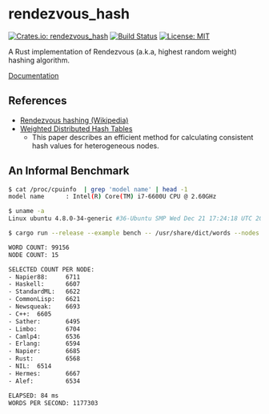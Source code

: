 rendezvous_hash
===============

[![Crates.io: rendezvous_hash](http://meritbadge.herokuapp.com/rendezvous_hash)](https://crates.io/crates/rendezvous_hash)
[![Build Status](https://travis-ci.org/sile/rendezvous_hash.svg?branch=master)](https://travis-ci.org/sile/rendezvous_hash)
[![License: MIT](https://img.shields.io/badge/license-MIT-blue.svg)](LICENSE)

A Rust implementation of Rendezvous (a.k.a, highest random weight) hashing algorithm.

[Documentation](https://docs.rs/rendezvous_hash)


References
----------

- [Rendezvous hashing (Wikipedia)](https://en.wikipedia.org/wiki/Rendezvous_hashing)
- [Weighted Distributed Hash Tables](https://pdfs.semanticscholar.org/8c55/282dc37d1e3b46b15c2d97f60568ccb9c9cd.pdf)
  - This paper describes an efficient method for calculating consistent hash values for heterogeneous nodes.


An Informal Benchmark
----------------------

```sh
$ cat /proc/cpuinfo  | grep 'model name' | head -1
model name      : Intel(R) Core(TM) i7-6600U CPU @ 2.60GHz

$ uname -a
Linux ubuntu 4.8.0-34-generic #36-Ubuntu SMP Wed Dec 21 17:24:18 UTC 2016 x86_64 x86_64 x86_64 GNU/Linux

$ cargo run --release --example bench -- /usr/share/dict/words --nodes Rust Alef C++ Camlp4 CommonLisp Erlang Haskell Hermes Limbo Napier Napier88 Newsqueak NIL Sather StandardML

WORD COUNT: 99156
NODE COUNT: 15

SELECTED COUNT PER NODE:
- Napier88:     6711
- Haskell:      6607
- StandardML:   6622
- CommonLisp:   6621
- Newsqueak:    6693
- C++:  6605
- Sather:       6495
- Limbo:        6704
- Camlp4:       6536
- Erlang:       6594
- Napier:       6685
- Rust:         6568
- NIL:  6514
- Hermes:       6667
- Alef:         6534

ELAPSED: 84 ms
WORDS PER SECOND: 1177303
```
